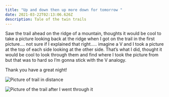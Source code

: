 ```yaml
---
title: "Up and down then up more down for tomorrow "
date: 2021-03-22T02:13:06.626Z
description: Tale of the twin trails
---
```

Saw the trail ahead on the ridge of a mountain, thoughts it would be cool to take a picture looking back at the ridge when I got on the trail in the first picture.... not sure if I explained that right..... imagine a V and I took a picture at the top of each side looking at the other side. That’s what I did, thought it would be cool to look through them and find where I took the picture from but that was to hard so I’m gonna stick with the V analogy.

Thank you have a great night!

![Picture of trail in distance ](/images/5b3b79ff-ed11-47bb-8c51-84ab35e33708.jpeg "Picture of looking at my future ")

![Picture of the trail after I went through it](/images/e5a71f72-6937-4d05-9249-22b4f593ed07.jpeg "Picture of my past")